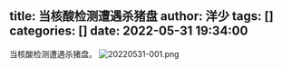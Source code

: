 title: 当核酸检测遭遇杀猪盘
author: 洋少
tags: []
categories: []
date: 2022-05-31 19:34:00
---
当核酸检测遭遇杀猪盘。<!-- more -->
![20220531-001.png](http://124.220.167.166:8081/i/2022/05/31/6295faeb7e8d2.png)
